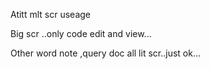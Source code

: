 Atitt mlt scr useage

Big scr ..only code edit and view...

Other word note ,query doc all lit scr..just ok...

